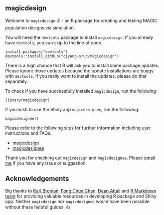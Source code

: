 ## magicdesign

Welcome to `magicdesign` :v: - an R package for creating and testing MAGIC population designs via simulation.  

You will need the `devtools` package to install `magicdesign`. If you already have `devtools`, you can skip to the line of code.  

`install.packages("devtools")`  
`devtools::install_github("cjyang-sruc/magicdesign")`  

There is a high chance that R will ask you to install some package updates. Please ignore those updates because the update installations are buggy with `devtools`. If you really want to install the updates, please do that separately.  

To check if you have successfully installed `magicdesign`, run the following:  

`library(magicdesign)`  

If you wish to use the Shiny app `magicdesignee`, run the following:  

`magicdesignee()`  

Please refer to the following sites for further information including user instructions and FAQs.  

* [magicdesign](https://cjyang-sruc.github.io/magicdesign/)  
* [magicdesignee](https://cjyang-sruc.github.io/magicdesignee/)  

Thank you for checking out `magicdesign` and `magicdesignee`. Please [email me](mailto:cyang@sruc.ac.uk) if you have any issue or suggestion.  

## Acknowledgements
Big thanks to [Karl Broman](https://kbroman.org/pkg_primer/), [Fong Chun Chan](https://tinyheero.github.io/jekyll/update/2015/07/26/making-your-first-R-package.html), [Dean Attali](https://deanattali.com/) and [R Markdown team](https://bookdown.org/yihui/rmarkdown/) for providing valuable resources in developing R package and Shiny app. Neither `magicdesign` nor `magicdesignee` would have been possible without these helpful guides. :thumbsup:  
